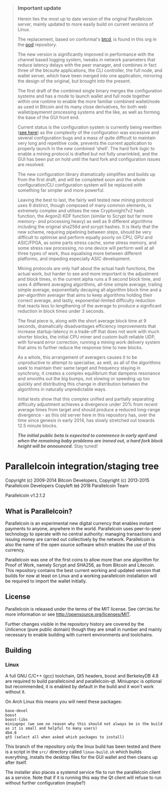 <!-- [![Release](https://img.shields.io/gitlab/release/parallelcoin/parallelcoin.svg?style=flat-square)](https://gitlab.com/parallelcointeam/parallelcoin/releases/latest) -->

> ### Important update
>
> Herein lies the most up to date version of the original Parallelcoin server, mainly updated to more easily build on current versions of Linux. 
> 
> The replacement, based on conformal's [btcd](https://github.com/btcsuite/btcd), is found in this org in the [pod](https://github.com/parallelcointeam/pod) repository.
>
> The new version is significantly improved in performance with the channel based logging system, tweaks in network parameters that reduce latency delays with the peer manager, and combines in fact three of the btcsuite applications, the CLI controller, the full node, and wallet server, which have been merged into one application, mirroring the design of the original, but brought into the present.
> 
> The first draft of the combined single binary merges the configuration systems and has a mode to launch wallet and full node together within one runtime to enable the more familiar combined wallet/node as used in Bitcoin and its many close derivatives, for both web wallet/paymennt processing systems and the like, as well as forming the base of the GUI front end.
> 
> Current status is the configuration system is currently being rewritten ([see here](https://github.com/parallelcointeam/tri)) as the complexity of the configuration was excessive and several configuration bugs and a mass of quite difficult to maintain very long and repetitive code, prevents the current application to properly launch in the new combined 'shell'. The hard fork logic to enable a mining protocol is drafted but not fully unwrinkled, and the GUI has been put on hold until the hard fork and configuration issues are resolved.
>
> The new configuration library dramatically simplifies and builds up from the first draft, and will be completed soon and the whole configuration/CLI configuration system will be replaced with something far simpler and more powerful.
>
> Leaving the best to last, the fairly well tested new mining protocol uses 9 distinct, though composed of many common elements, is extremely complex and utilises the new Cryptonight7v2 hash function, the Argon2i KDF function (similar to Scrypt but far more memory- *and* processing heavy) as well as 9 different algorithms including the original sha256d and scrypt hashes. It is likely that the new scheme, requiring pipelining between steps, should be very difficult to optimise and perform equally poorly on CPU, GPU and ASIC/FPGA, as some parts stress cache, some stress memory, and some stress raw processing, no one device will perform well at all three types of work, thus equalising more between different platforms, and impeding especially ASIC development.
> 
> Mining protocols are only half about the actual hash functions, the actual work, but harder to see and more important is the adjustment and block times, in the current alpha runs a 9 second block time, and uses 4 different averaging algorithms, all-time simple average, trailing simple average, exponentially decaying all algorithm block time and a per-algorithm averager that aims to keep algorithms holding their correct average, and lastly, exponential-limited difficulty reduction that reacts less to lengthening of the average to produce a significant reduction in block times under 3 seconds.
>
> The final piece is, along with the short average block time at 9 seconds, dramatically disadvantages efficiency improvements that increase startup-latency in a trade-off that does not work with much shorter blocks, the initial CPU miner and custom built reliable UDP, with forward error correction, running a mining work delivery system that aims to further reduce the response time to new blocks.
>
> As a whole, this arrangement of averagers causes it to be unproductive to attempt to specialise, as well, as all of the algorithms seek to maintain their same target and frequency staying in synchrony, it creates a complex equilibrium that dampens resonance and smooths out the big bumps, not slowing or speeding up too quickly and distributing this change in distribution between the algorithms in naturally unpredictable ways.
> 
> Initial tests show that this complex unified and partially separating difficulty adjustment achieves a divergence under 20% from recent average times from target and should produce a reduced long-range divergence - as this old server here in this repository has, over the time since genesis in early 2014, has slowly stretched out towards 12.5 minute blocks.
> 
> ***The initial public beta is expected to commence in early april and when the remaining baby problems are ironed out, a hard fork block height will be announced.*** Stay tuned!


Parallelcoin integration/staging tree
====================================

Copyright (c) 2009-2014 Bitcoin Developers,
Copyright (c) 2013-2015 Parallelcoin Developers
Copyleft ~~(c)~~ 2018 Parallelcoin Team

Parallelcoin v1.2.1.2

## What is Parallelcoin?

Parallelcoin is an experimental new digital currency that enables instant payments to
anyone, anywhere in the world. Parallelcoin uses peer-to-peer technology to operate
with no central authority: managing transactions and issuing money are carried
out collectively by the network. Parallelcoin is also the name of the open source
software which enables the use of this currency.

Parallelcoin was one of the first coins to allow more than one algorithm for Proof of Work, namely Scrypt and SHA256, as from Bitcoin and Litecoin. This repository contains the best current working and updated version that builds for now at least on Linux and a working parallelcoin installation will be required to import the wallet initially.

## License

Parallelcoin is released under the terms of the MIT license. See `COPYING` for more
information or see http://opensource.org/licenses/MIT.

Further changes visible in the repository history are covered by the Unlicence (pure public domain) though they are small in number and mainly necessary to enable building with current environments and toolchains.

## Building


### Linux

A full GNU C/C++ (gcc) toolchain, Qt5 headers, boost and BerkeleyDB 4.8 are required to build parallelcoind and parallelcoin-qt. Miniupnpc is optional but recommended, it is enabled by default in the build and it won't work without it.

On Arch Linux this means you will need these packages:

    base-devel
    boost
    boost-libs
    miniupnpc (we see no reason why this should not always be in the build as it is small and helpful to many users)
    db4.8
    qt5 (select all when asked which packages to install)

This branch of the repository only the linux build has been tested and there is a script in the `src/` directory called `linux-build.sh` which builds everything, installs the desktop files for the GUI wallet and then cleans up after itself.

The installer also places a systemd service file to run the parallelcoin client as a service. Note that if it is running this way the Qt client will refuse to run without further configuration (maybe?)
